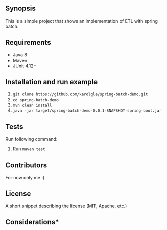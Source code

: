 ## Synopsis

This is a simple project that shows an implementation of ETL with spring batch.

## Requirements
* Java 8
* Maven
* JUnit 4.12+

## Installation and run example

1. `git clone https://github.com/karolgle/spring-batch-demo.git`
2. `cd spring-batch-demo`
3. `mvn clean install`
4. `java -jar target/spring-batch-demo-0.0.1-SNAPSHOT-spring-boot.jar`


## Tests
Run following command:

1. Run `maven test`

## Contributors

For now only me :).

## License

A short snippet describing the license (MIT, Apache, etc.)

## Considerations*
         